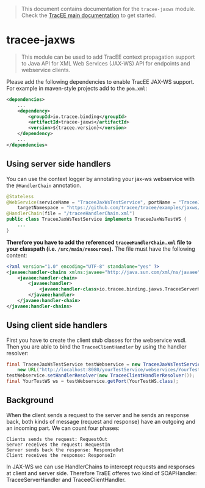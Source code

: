 > This document contains documentation for the `tracee-jaxws` module. Check the [TracEE main documentation](/README.md) to get started.

# tracee-jaxws

> This module can be used to add TracEE context propagation support to Java API for XML Web Services (JAX-WS) API for endpoints and webservice clients.

Please add the following dependencies to enable TracEE JAX-WS support. For example in maven-style projects add to the `pom.xml`:

```xml
<dependencies>
    ...
    <dependency>
        <groupId>io.tracee.binding</groupId>
        <artifactId>tracee-jaxws</artifactId>
        <version>${tracee.version}</version>
    </dependency>
    ...
</dependencies>
```

## Using server side handlers
You can use the context logger by annotating your jax-ws webservice with the `@HandlerChain` annotation.

```java
@Stateless
@WebService(serviceName = "TraceeJaxWsTestService", portName = "TraceeJaxWsTestPort",
    targetNamespace = "https://github.com/tracee/tracee/examples/jaxws/service/wsdl")
@HandlerChain(file = "/traceeHandlerChain.xml")
public class TraceeJaxWsTestService implements TraceeJaxWsTestWS {
    ...
}
```
    
**Therefore you have to add the referenced `traceeHandlerChain.xml` file to your classpath (i.e. `/src/main/resources`).** The file must have the following content:

```xml
<?xml version="1.0" encoding="UTF-8" standalone="yes" ?>
<javaee:handler-chains xmlns:javaee="http://java.sun.com/xml/ns/javaee">
    <javaee:handler-chain>
        <javaee:handler>
            <javaee:handler-class>io.tracee.binding.jaxws.TraceeServerHandler</javaee:handler-class>
        </javaee:handler>
    </javaee:handler-chain>
</javaee:handler-chains>
```    

## Using client side handlers
First you have to create the client stub classes for the webservice wsdl. 
Then you are able to bind the `TraceeClientHandler` by using the  handler resolver:

```java
final TraceeJaxWsTestService testWebservice = new TraceeJaxWsTestService(
    new URL("http://localhost:8080/yourTestService/webservices/YourTestService?wsdl"));
testWebservice.setHandlerResolver(new TraceeClientHandlerResolver());
final YourTestWS ws = testWebservice.getPort(YourTestWS.class);    
```

## Background

When the client sends a request to the server and he sends an response back, both kinds of message (request and response) have an outgoing and an incoming part. We can count four phases:

    Clients sends the request: RequestOut
    Server receives the request: RequestIn
    Server sends back the response: ResponseOut
    Client receives the response: ResponseIn

In JAX-WS we can  use HandlerChains to intercept requests and responses at client and server side.
Therefore TraEE offeres two kind of SOAPHandler: TraceeServerHandler and TraceeClientHandler.

